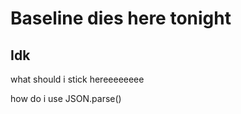 # Baseline dies here tonight

<h2>Idk</h2>
<p>what should i stick hereeeeeeee</p>
<p> how do i use JSON.parse()</p>
